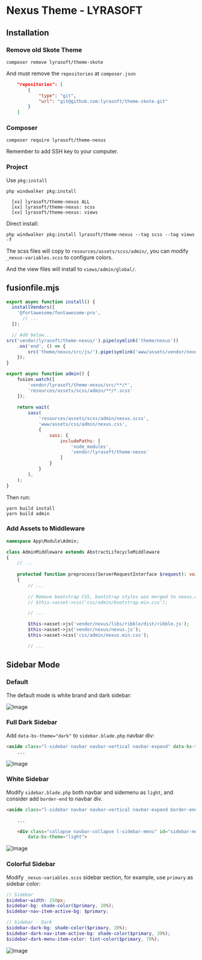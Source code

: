 # Nexus Theme - LYRASOFT

## Installation

### Remove old Skote Theme

```shell
composer remove lyrasoft/theme-skote
```

And must remove the `repositories` at `composer.json`

```json
    "repositories": [
        {
            "type": "git",
            "url": "git@github.com:lyrasoft/theme-skote.git"
        }
    ]
```

### Composer

```shell
composer require lyrasoft/theme-nexus
```

Remember to add SSH key to your computer.

### Project

Use `pkg:install`

```shell
php windwalker pkg:install
```

```shell
  [xx] lyrasoft/theme-nexus ALL
  [xx] lyrasoft/theme-nexus: scss
  [xx] lyrasoft/theme-nexus: views
```

Direct install:

```shell
php windwalker pkg:install lyrasoft/theme-nexus --tag scss --tag views -f
```

The scss files will copy to `resources/assets/scss/admin/`, you can modify `_nexus-variables.scss` to configure colors.

And the view files will install to `views/admin/global/`.

## fusionfile.mjs

```js
export async function install() {
  installVendors([
    '@fortawesome/fontawesome-pro',
      // ...
  ]);

  // Add below...
src('vendor/lyrasoft/theme-nexus/').pipe(symlink('theme/nexus'))
    .on('end', () => {
        src('theme/nexus/src/js/').pipe(symlink('www/assets/vendor/nexus/'));
    });
}
```

```js
export async function admin() {
    fusion.watch([
        'vendor/lyrasoft/theme-nexus/src/**/*',
        'resources/assets/scss/admin/**/*.scss'
    ]);
    
    return wait(
        sass(
            'resources/assets/scss/admin/nexus.scss',
            'www/assets/css/admin/nexus.css',
            {
                sass: {
                    includePaths: [
                        'node_modules',
                        'vendor/lyrasoft/theme-nexus'
                    ]
                }
            }
        ),
    );
}
```

Then run:

```shell
yarn build install
yarn build admin
```

### Add Assets to Middleware

```php
namespace App\Module\Admin;

class AdminMiddleware extends AbstractLifecycleMiddleware
{
    // ...
    
    protected function preprocess(ServerRequestInterface $request): void
    {
        // ...
        
        // Remove bootstrap CSS, bootstrap styles was merged to nexus.css
        // $this->asset->css('css/admin/bootstrap.min.css');

        // ...

        $this->asset->js('vendor/nexus/libs/ribble/dist/ribble.js');
        $this->asset->js('vendor/nexus/nexus.js');
        $this->asset->css('css/admin/nexus.min.css');

        // ...
```

## Sidebar Mode

### Default

The default mode is white brand and dark sidebar:

![Image](https://github.com/user-attachments/assets/1b0d5fc8-58bd-4ed3-9472-654b42d588ad)

### Full Dark Sidebar

Add `data-bs-theme="dark"` to `sidebar.blade.php` navbar div:

```html
<aside class="l-sidebar navbar navbar-vertical navbar-expand" data-bs-theme="dark">
    ...
```

![Image](https://github.com/user-attachments/assets/83a2c2e6-b954-4c6a-af97-f38ef0a1f0fb)

### White Sidebar

Modify `sidebar.blade.php` both navbar and sidemenu as `light`, and consider add `border-end` to navbar div.

```html
<aside class="l-sidebar navbar navbar-vertical navbar-expand border-end" data-bs-theme="light">

    ...

    <div class="collapse navbar-collapse l-sidebar-menu" id="sidebar-menu"
        data-bs-theme="light">
```

![Image](https://github.com/user-attachments/assets/310ea8b8-e25c-499f-8898-2ec79c8a4719)

### Colorful Sidebar

Modify `_nexus-variables.scss` sidebar section, for example, use `primary` as sidebar color:

```scss
// Sidebar
$sidebar-width: 250px;
$sidebar-bg: shade-color($primary, 20%);
$sidebar-nav-item-active-bg: $primary;

// Sidebar - Dark
$sidebar-dark-bg: shade-color($primary, 20%);
$sidebar-dark-nav-item-active-bg: shade-color($primary, 30%);
$sidebar-dark-menu-item-color: tint-color($primary, 70%);
```

![Image](https://github.com/user-attachments/assets/4e00158b-8019-4d5b-beb1-8a4faca63215)
